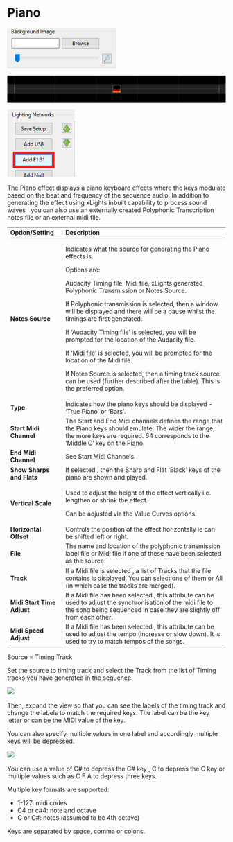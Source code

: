 # Piano

![Icon](../../.gitbook/assets/image%20%28623%29.png)

![Sequencer Grid](../../.gitbook/assets/image%20%28551%29.png)

![](../../.gitbook/assets/image%20%28297%29.png)

The Piano effect displays a piano keyboard effects where the keys modulate based on the beat and frequency of the sequence audio.  In addition to generating the effect using xLights inbuilt capability to process sound waves , you can also use an externally created Polyphonic Transcription notes file or an external midi file.

<table>
  <thead>
    <tr>
      <th style="text-align:left">Option/Setting</th>
      <th style="text-align:left">Description</th>
    </tr>
  </thead>
  <tbody>
    <tr>
      <td style="text-align:left"><b>Notes Source</b>
      </td>
      <td style="text-align:left">
        <p>Indicates what the source for generating the Piano effects is.
          <br />
        </p>
        <p>Options are:</p>
        <p>Audacity Timing file, Midi file, xLights generated Polyphonic Transmission
          or Notes Source.
          <br />
        </p>
        <p>If Polyphonic transmission is selected, then a window will be displayed
          and there will be a pause whilst the timings are first generated.
          <br />
        </p>
        <p>If &#x2018;Audacity Timing file&#x2019; is selected, you will be prompted
          for the location of the Audacity file.
          <br />
        </p>
        <p>If &#x2018;Midi file&#x2019; is selected, you will be prompted for the
          location of the Midi file.
          <br />
        </p>
        <p>If Notes Source is selected, then a timing track source can be used (further
          described after the table). This is the preferred option.</p>
      </td>
    </tr>
    <tr>
      <td style="text-align:left"><b>Type</b>
      </td>
      <td style="text-align:left">Indicates how the piano keys should be displayed - &#x2018;True Piano&#x2019;
        or &#x2018;Bars&#x2019;.</td>
    </tr>
    <tr>
      <td style="text-align:left"><b>Start Midi Channel</b>
      </td>
      <td style="text-align:left">The Start and End Midi channels defines the range that the Piano keys
        should emulate. The wider the range, the more keys are required. 64 corresponds
        to the &#x2018;Middle C&#x2019; key on the Piano.</td>
    </tr>
    <tr>
      <td style="text-align:left"><b>End Midi Channel</b>
      </td>
      <td style="text-align:left">See Start Midi Channels.</td>
    </tr>
    <tr>
      <td style="text-align:left"><b>Show Sharps and Flats</b>
      </td>
      <td style="text-align:left">If selected , then the Sharp and Flat &#x2018;Black&#x2019; keys of the
        piano are shown and played.</td>
    </tr>
    <tr>
      <td style="text-align:left"><b>Vertical Scale</b>
      </td>
      <td style="text-align:left">
        <p>Used to adjust the height of the effect vertically i.e. lengthen or shrink
          the effect.</p>
        <p>Can be adjusted via the Value Curves options.</p>
      </td>
    </tr>
    <tr>
      <td style="text-align:left"><b>Horizontal Offset</b>
      </td>
      <td style="text-align:left">Controls the position of the effect horizontally ie can be shifted left
        or right.</td>
    </tr>
    <tr>
      <td style="text-align:left"><b>File</b>
      </td>
      <td style="text-align:left">The name and location of the polyphonic transmission label file or Midi
        file if one of these have been selected as the source.</td>
    </tr>
    <tr>
      <td style="text-align:left"><b>Track</b>
      </td>
      <td style="text-align:left">If a Midi file is selected , a list of Tracks that the file contains is
        displayed. You can select one of them or All (in which case the tracks
        are merged).</td>
    </tr>
    <tr>
      <td style="text-align:left"><b>Midi Start Time Adjust</b>
      </td>
      <td style="text-align:left">If a Midi file has been selected , this attribute can be used to adjust
        the synchronisation of the midi file to the song being sequenced in case
        they are slightly off from each other.</td>
    </tr>
    <tr>
      <td style="text-align:left"><b>Midi Speed Adjust</b>
      </td>
      <td style="text-align:left">If a Midi file has been selected , this attribute can be used to adjust
        the tempo (increase or slow down). It is used to try to match tempos of
        the songs.</td>
    </tr>
  </tbody>
</table>Source = Timing Track

Set the source to timing track and select the Track from the list of Timing tracks you have generated in the sequence.

![](https://lh3.googleusercontent.com/1UJGiFxLvYDcANxRkSqT4ct1LmXs1Tl9EXiU2ZvNMYowTNbTDVDCytHDbJYlieZVwsLK544VHys6731hQ9R6eKi4_oZfbi-wNvGIiNf4bBZiGq2I9kjqYe4JHbQo75_xaOju2r55)

Then, expand the view so that you can see the labels of the timing track and change the labels to match the required keys.  The label can be the key letter or can be the MIDI value of the key.

You can also specify multiple values in one label and accordingly multiple keys will be depressed.

![](https://lh6.googleusercontent.com/F-W7L5yQtuDGkcDMk0jPYNFaUFHuQEOZD2zfXduedsrDKx9SzFo3YoB0o7ImJ8h-Uk8Y-FUDiqnxwKDvYbb3GWWTzaP0uIB5SAMhbU8vWwkkVcTwIEIAyKQffUAv9U6X1peGU5Ci)

You can use a value of C\# to depress the C\# key , C to depress the C key or multiple values such as C F A to depress three keys.

Multiple key formats are supported:

* 1-127: midi codes
* C4 or c\#4: note and octave
* C or C\#: notes \(assumed to be 4th octave\)

 Keys are separated by space, comma or colons.

